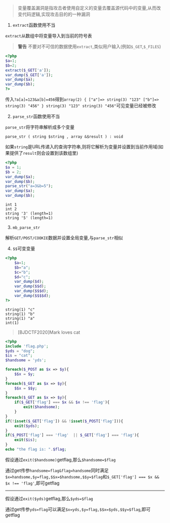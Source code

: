 > 变量覆盖漏洞是指攻击者使用自定义的变量去覆盖源代码中的变量,从而改变代码逻辑,实现攻击目的的一种漏洞

1. `extract`函数使用不当

`extract`从数组中将变量导入到当前的符号表

>**警告** 不要对不可信的数据使用`extract`,类似用户输入(例如`$_GET`,`$_FILES`)

```php
<?php
$a=1;
$b=2;
extract($_GET['a']);
var_dump($_GET['a']);
var_dump($a);
var_dump($b);
?>
```

传入`?a[a]=123&a[b]=456`得到`array(2) { ["a"]=> string(3) "123" ["b"]=> string(3) "456" } string(3) "123" string(3) "456"`可见变量已经被修改

2. `parse_str`函数使用不当

`parse_str`将字符串解析成多个变量

`parse_str ( string $string , array &$result ) : void`

如果`string`是URL传递入的查询字符串,则将它解析为变量并设置到当前作用域(如果提供了`result`则会设置到该数组里)

```php
<?php
$a = 1;
$b = 2;
var_dump($a);
var_dump($b);
parse_str("a=3&b=5");
var_dump($a);
var_dump($b);
```

```
int 1
int 2
string '3' (length=1)
string '5' (length=1)
```

3. `mb_parse_str`

解析`GET/POST/COOKIE`数据并设置全局变量,与`parse_str`相似

4. `$$`可变变量

```php
<?php
    $a=1;
    $b="a";
    $c="b";
    $d="c";
    var_dump($d);
    var_dump($$d);
    var_dump($$$d);
    var_dump($$$$d);
?>
```

```
string(1) "c"
string(1) "b"
string(1) "a"
int(1)
```

> [BJDCTF2020]Mark loves cat

```php
<?php
include 'flag.php';
$yds = "dog";
$is = "cat";
$handsome = 'yds';

foreach($_POST as $x => $y){
    $$x = $y;
}
foreach($_GET as $x => $y){
    $$x = $$y;
}
foreach($_GET as $x => $y){
    if($_GET['flag'] === $x && $x !== 'flag'){
        exit($handsome);
    }
}
if(!isset($_GET['flag']) && !isset($_POST['flag'])){
    exit($yds);
}
if($_POST['flag'] === 'flag'  || $_GET['flag'] === 'flag'){
    exit($is);
}
echo "the flag is: ".$flag;
```

假设通过`exit($handsome)`getflag,那么`$handsome=$flag`

通过get传参`handsome=flag&flag=handsome`同时满足`$x=handsome,$y=flag,$$x=$handsome,$$y=$flag`和`$_GET['flag'] === $x && $x !== 'flag'`,即可getflag

---

假设通过`exit($yds)`getflag,那么`$yds=$flag`

通过get传参`yds=flag`可以满足`$x=yds,$y=flag,$$x=$yds,$$y=$flag`,即可getflag